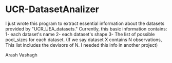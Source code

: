 #  UCR-DatasetAnalizer

I just wrote this program to extract essential information about the datasets provided by "UCR_UEA_datasets."
Currently, this basic information contains:
1- each dataset's name
2- each dataset's shape
3- The list of possible pool_sizes for each dataset. (If we say dataset X contains N observations, This list includes the devisors of N. I needed this info in another project)

Arash Vashagh
